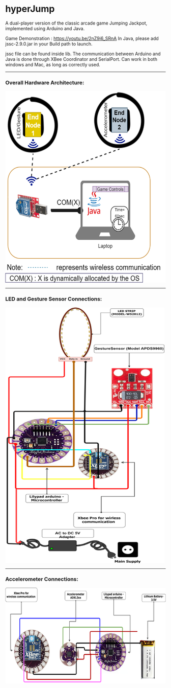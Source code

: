 # hyperJump
A dual-player version of the classic arcade game Jumping Jackpot, implemented using Arduino and Java.

Game Demonstration : https://youtu.be/2nZ9i6_SRnA
In Java, please add jssc-2.9.0.jar in your Build path to launch.

jssc file can be found inside lib. The communication between Arduino and Java is done through XBee Coordinator and SerialPort. Can work in both windows and Mac, as long as correctly used.

***
### Overall Hardware Architecture:

<img src="https://github.com/Taslim-M/hyperJump/blob/master/OverallSetup.png" width="600" height="600" />

***

### LED and Gesture Sensor Connections:

<img src="https://github.com/Taslim-M/hyperJump/blob/master/LED_GestureSensor.png" width="500" height="800" />

***

### Accelerometer Connections:

<img src="https://github.com/Taslim-M/hyperJump/blob/master/Accelerometer.png" width="600" height="300" />
